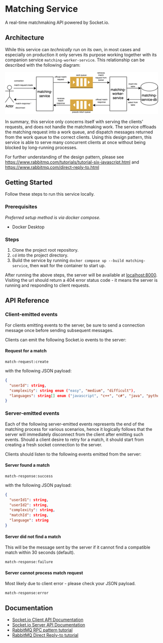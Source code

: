 # Matching Service

A real-time matchmaking API powered by Socket.io.

## Architecture

While this service can _technically_ run on its own, in most cases and especially on production it only serves its purpose working together with its companion service `matching-worker-service`. This relationship can be described with the following diagram:

![](docs/images/architecture-diagram.png)

In summary, this service only concerns itself with serving the clients' requests, and does not handle the matchmaking work. The service offloads the matching request into a work queue, and dispatch messages returned from the work queue to the correct clients. Using this design pattern, this service is able to serve many concurrent clients at once without being blocked by long-running processes.

For further understanding of the design pattern, please see https://www.rabbitmq.com/tutorials/tutorial-six-javascript.html and https://www.rabbitmq.com/direct-reply-to.html

## Getting Started

Follow these steps to run this service locally.

### Prerequisites

_Preferred setup method is via docker compose._

- Docker Desktop

### Steps

1. Clone the project root repository.
2. `cd` into the project directory.
3. Build the service by running `docker compose up --build matching-service`, then wait for the container to start up.

After running the above steps, the server will be available at [localhost:8000](localhost:8000). Visiting the url should return a 404 error status code - it means the server is running and responding to client requests.

## API Reference

### Client-emitted events

For clients emitting events to the server, be sure to send a connection message once before sending subsequent messages.

Clients can emit the following Socket.io events to the server:

#### Request for a match

```websockets
match-request:create
```

with the following JSON payload:

```json
{
  "userId": string,
  "complexity": string enum ("easy", "medium", "difficult"),
  "languages": string[] enum ("javascript", "c++", "c#", "java", "python")
}
```

### Server-emitted events

Each of the following server-emitted events represents the end of the matching process for various scenarios, hence it logically follows that the server will immediately disconnect from the client after emitting such events. Should a client desire to retry for a match, it should start from creating a fresh socket connection to the server.

Clients should listen to the following events emitted from the server:

#### Server found a match

```websockets
match-response:success
```

with the following JSON payload:

```json
{
  "userId1": string,
  "userId2": string,
  "complexity": string,
  "matchId": string,
  "language": string
}
```

#### Server did not find a match

This will be the message sent by the server if it cannot find a compatible match within 30 seconds (default).

```websockets
match-response:failure
```

#### Server cannot process match request

Most likely due to client error - please check your JSON payload.

```websockets
match-response:error
```

## Documentation

- [Socket.io Client API Documentation](https://socket.io/docs/v4/client-api)
- [Socket.io Server API Documentation](https://socket.io/docs/v4/server-api)
- [RabbitMQ RPC pattern tutorial](https://www.rabbitmq.com/tutorials/tutorial-six-javascript.html)
- [RabbitMQ Direct Reply-to tutorial](https://www.rabbitmq.com/direct-reply-to.html)
